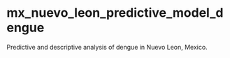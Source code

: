 # mx_nuevo_leon_predictive_model_dengue
Predictive and descriptive analysis of dengue in Nuevo Leon, Mexico.
